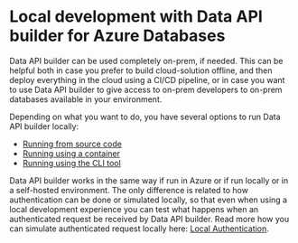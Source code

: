 # Local development with Data API builder for Azure Databases

Data API builder can be used completely on-prem, if needed. This can be helpful both in case you prefer to build cloud-solution offline, and then deploy everything in the cloud using a CI/CD pipeline, or in case you want to use Data API builder to give access to on-prem developers to on-prem databases available in your environment.

Depending on what you want to do, you have several options to run Data API builder locally:

- [Running from source code](./running-from-source-code.md)
- [Running using a container](./running-using-a-container.md)
- [Running using the CLI tool](./running-using-dab-cli.md)

Data API builder works in the same way if run in Azure or if run locally or in a self-hosted environment. The only difference is related to how authentication can be done or simulated locally, so that even when using a local development experience you can test what happens when an authenticated request be received by Data API builder. Read more how you can simulate authenticated request locally here: [Local Authentication](./local-authentication.md).
